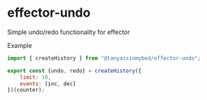 # effector-undo
Simple undo/redo functionality for effector

Example
```javascript
import { createHistory } from "@tanyaisinmybed/effector-undo";

export const {undo, redo} = createHistory({ 
    limit: 10, 
    events: [inc, dec]
})(counter);
```